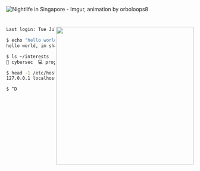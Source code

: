 
![Nightlife in Singapore - Imgur, animation by orboloops8](https://user-images.githubusercontent.com/19287477/99057153-58eba780-25d6-11eb-8033-88c5bd0bd7fe.gif)

<h1></h1>

<img align="right" src="https://user-images.githubusercontent.com/19287477/126031268-9db1a7bb-05c3-4654-a5ac-ecfc417dd27b.gif" width="370">

```sh
Last login: Tue Jul 13 23:46:08 2021 from 10.1.33.7

$ echo "hello world, im $(whoami)."
hello world, im shawn.

$ ls ~/interests
🚩 cybersec  💻 programming  📈 crypto  ⌨️ keeb  ✒️ vim

$ head -1 /etc/hosts
127.0.0.1 localhost singapore

$ ^D
```
